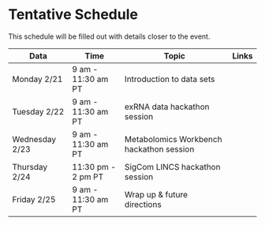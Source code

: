 # Tentative Schedule

This schedule will be filled out with details closer to the event.

| Data | Time | Topic | Links | 
| --- | --- | --- | --- |
| Monday 2/21 |  9 am - 11:30 am PT | Introduction to data sets | |
| Tuesday 2/22 | 9 am - 11:30 am PT | exRNA data hackathon session |  |
| Wednesday 2/23 | 9 am - 11:30 am PT | Metabolomics Workbench hackathon session | |
| Thursday 2/24 | 11:30 pm - 2 pm PT | SigCom LINCS hackathon session | |
| Friday 2/25 | 9 am - 11:30 am PT | Wrap up & future directions | |
